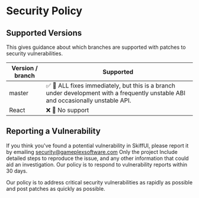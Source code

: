 # Security Policy

## Supported Versions

This gives guidance about which branches are supported with patches to
security vulnerabilities.

| Version / branch  | Supported                                            |
| ----------------- | ---------------------------------------------------- |
| master            | :white_check_mark: :construction: ALL fixes immediately, but this is a branch under development with a frequently unstable ABI and occasionally unstable API. |
| React            | :x: :construction: No support |

## Reporting a Vulnerability

If you think you've found a potential vulnerability in SkiffUI, please
report it by emailing security@gameplexsoftware.com Only the project
Include detailed steps to reproduce the issue, and any other information
that could aid an investigation. Our policy is to respond to vulnerability
reports within 30 days.

Our policy is to address critical security vulnerabilities as rapidly as
possible and post patches as quickly as possible.
